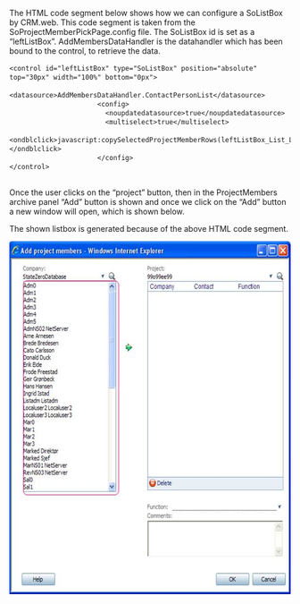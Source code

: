 <properties date="2016-06-24"
SortOrder="14"
/>

The HTML code segment below shows how we can configure a SoListBox by CRM.web. This code segment is taken from the SoProjectMemberPickPage.config file. The SoListBox id is set as a “leftListBox”. AddMembersDataHandler is the datahandler which has been bound to the control, to retrieve the data.

```
<control id="leftListBox" type="SoListBox" position="absolute" top="30px" width="100%" bottom="0px">
                      <datasource>AddMembersDataHandler.ContactPersonList</datasource>
                      <config>
                        <noupdatedatasource>true</noupdatedatasource>
                        <multiselect>true</multiselect>
                        <ondblclick>javascript:copySelectedProjectMemberRows(leftListBox_List_ListParser,SelectionMembersArchiveArchiveControl,'contactMDO','projectFuncMDO','desc','selectionMemberHidden');</ondblclick>
                      </config>
</control>
 
```

Once the user clicks on the “project” button, then in the ProjectMembers archive panel “Add” button is shown and once we click on the “Add” button a new window will open, which is shown below.

The shown listbox is generated because of the above HTML code segment.

<img src="../User%20controls%20Data%20Binding_files/image002.jpg" width="604" height="631" />
